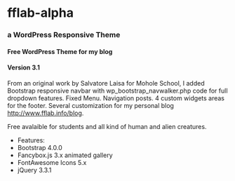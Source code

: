# fflab-alpha
<h3>a WordPress Responsive Theme</h3>
<h4>Free WordPress Theme for my blog</h4>
<h4>Version 3.1</h4>

From an original work by Salvatore Laisa for Mohole School,
I added Bootstrap responsive navbar with wp_bootstrap_navwalker.php code for full dropdown features.
Fixed Menu. Navigation posts. 4 custom widgets areas for the footer.
Several customization for my personal blog http://www.fflab.info/blog.

Free avalaible for students and all kind of human and alien creatures.

- Features:
- Bootstrap 4.0.0
- Fancybox.js 3.x animated gallery
- FontAwesome Icons 5.x
- jQuery 3.3.1
